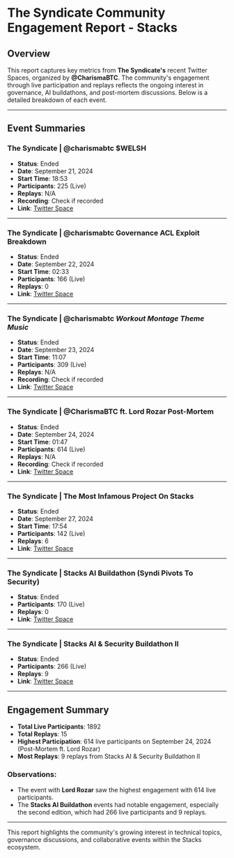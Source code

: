 # The Syndicate Community Engagement Report - Stacks

## Overview

This report captures key metrics from **The Syndicate's** recent Twitter Spaces, organized by **@CharismaBTC**. The community's engagement through live participation and replays reflects the ongoing interest in governance, AI buildathons, and post-mortem discussions. Below is a detailed breakdown of each event.

---

## Event Summaries

### The Syndicate | @charismabtc $WELSH
- **Status**: Ended
- **Date**: September 21, 2024
- **Start Time**: 18:53
- **Participants**: 225 (Live)
- **Replays**: N/A
- **Recording**: Check if recorded
- **Link**: [Twitter Space](https://x.com/i/spaces/1BdGYEXMkXoGX)

---

### The Syndicate | @charismabtc Governance ACL Exploit Breakdown
- **Status**: Ended
- **Date**: September 22, 2024
- **Start Time**: 02:33
- **Participants**: 166 (Live)
- **Replays**: 0
- **Link**: [Twitter Space](https://x.com/i/spaces/1jMKgBnqpwgxL)

---

### The Syndicate | @charismabtc *Workout Montage Theme Music*
- **Status**: Ended
- **Date**: September 23, 2024
- **Start Time**: 11:07
- **Participants**: 309 (Live)
- **Replays**: N/A
- **Recording**: Check if recorded
- **Link**: [Twitter Space](https://x.com/i/spaces/1YpJklpzLzMxj)

---

### The Syndicate | @CharismaBTC ft. Lord Rozar Post-Mortem
- **Status**: Ended
- **Date**: September 24, 2024
- **Start Time**: 01:47
- **Participants**: 614 (Live)
- **Replays**: N/A
- **Recording**: Check if recorded
- **Link**: [Twitter Space](https://x.com/i/spaces/1BdGYEXEzQDGX)

---

### The Syndicate | The Most Infamous Project On Stacks
- **Status**: Ended
- **Date**: September 27, 2024
- **Start Time**: 17:54
- **Participants**: 142 (Live)
- **Replays**: 6
- **Link**: [Twitter Space](https://x.com/i/spaces/1BdxYEVPzelxX)

---

### The Syndicate | Stacks AI Buildathon (Syndi Pivots To Security)
- **Status**: Ended
- **Participants**: 170 (Live)
- **Replays**: 0
- **Link**: [Twitter Space](https://x.com/i/spaces/1lPKqOAYWAYJb)

---

### The Syndicate | Stacks AI & Security Buildathon II
- **Status**: Ended
- **Participants**: 266 (Live)
- **Replays**: 9
- **Link**: [Twitter Space](https://x.com/i/spaces/1vOGwrRaVRrKB)

---

## Engagement Summary

- **Total Live Participants**: 1892
- **Total Replays**: 15
- **Highest Participation**: 614 live participants on September 24, 2024 (Post-Mortem ft. Lord Rozar)
- **Most Replays**: 9 replays from Stacks AI & Security Buildathon II

### Observations:
- The event with **Lord Rozar** saw the highest engagement with 614 live participants.
- The **Stacks AI Buildathon** events had notable engagement, especially the second edition, which had 266 live participants and 9 replays.

---

This report highlights the community's growing interest in technical topics, governance discussions, and collaborative events within the Stacks ecosystem.
